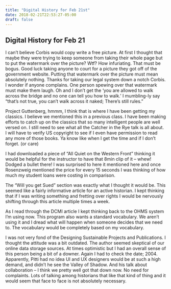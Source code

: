 ```yaml
---
title: "Digital History for Feb 21st"
date: 2018-02-21T22:53:27-05:00
draft: false
---
```


## Digital History for Feb 21I can’t believe Corbis would copy write a free picture. At first I thought that maybe they were trying to keep someone from taking their whole page but to put the watermark over the picture? Wtf? How infuriating. That must be bogus. Good luck taking anyone to court for a picture they got off of the government website. Putting that watermark over the picture must mean absolutely nothing. Thanks for taking our legal system down a notch Corbis. I wonder if anyone complains. One person spewing over that watermark must make them laugh. Oh and I don’t get the ‘you are allowed to walk across the bridge and no one can tell you how to walk.’ I mumbling-ly say “that’s not true, you can’t walk across it naked; There’s still rules.”Project Guttenberg, hmmm, I think that is where I have been getting my classics. I believe we mentioned this in a previous class. I have been making efforts to catch up on the classics that so many intelligent people are well versed on. I still need to see what all the Catcher in the Rye talk is all about. I will have to verify US copyright to see if I even have permission to read any more of those books. Ya know like when I get the time and if I don’t forget.  (or care)I had downloaded a piece of “All Quiet on the Western Front” thinking it would be helpful for the instructor to have that 8min clip of it – whew! Dodged a bullet there! I was surprised to here it mentioned here and once Rosenzweig mentioned the price for every 15 seconds I was thinking of how much my student loans were costing in comparison.The “Will you get Sued” section was exactly what I thought it would be. This seemed like a fairly informative article for an active historian. I kept thinking that if I was writing something and fretting over rights I would be nervously shifting through this article multiple times a week. As I read through the DCMI article I kept thinking back to the OHMS system I’m using now. This program also wants a standard vocabulary. We aren’t using it and I dread what will happen when someone decides that we need to. The vocabulary would be completely based on my vocabulary.I was not very fond of the Designing Sustainable Projects and Publications. I thought the attitude was a bit outdated. The author seemed skeptical of our online data storage sources. At times optimistic but I had an overall sense of this person being a bit of a downer. Again I had to check the date; 2004. Apparently, Pitti had no idea UI and UX designers would be at such a high demand, and didn’t he see the Valley of Shadow. And his talk about collaboration – I think we pretty well got that down now. No need for complaints. Lots of talking among historians that like that kind of thing and it would seem that face to face is not absolutely necessary. 